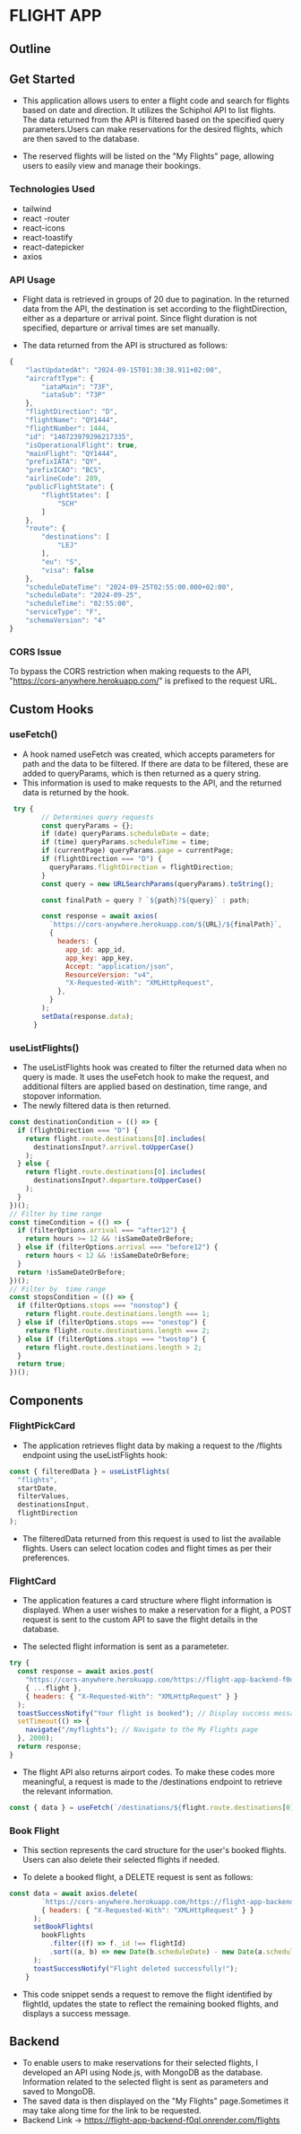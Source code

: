 # FLIGHT APP
## Outline
## Get Started

- This application allows users to enter a flight code and search for flights based on date and direction. It utilizes the Schiphol API to list flights. The data returned from the API is filtered based on the specified query parameters.Users can make reservations for the desired flights, which are then saved to the database. 

- The reserved flights will be listed on the "My Flights" page, allowing users to easily view and manage their bookings.

### Technologies Used

- tailwind
- react -router
- react-icons
- react-toastify
- react-datepicker
- axios

### API Usage

- Flight data is retrieved in groups of 20 due to pagination. In the returned data from the API, the destination is set according to the flightDirection, either as a departure or arrival point. Since flight duration is not specified, departure or arrival times are set manually.

- The data returned from the API is structured as follows:

```javascript
{
    "lastUpdatedAt": "2024-09-15T01:30:38.911+02:00",
    "aircraftType": {
        "iataMain": "73F",
        "iataSub": "73P"
    },
    "flightDirection": "D",
    "flightName": "QY1444",
    "flightNumber": 1444,
    "id": "140723979296217335",
    "isOperationalFlight": true,
    "mainFlight": "QY1444",
    "prefixIATA": "QY",
    "prefixICAO": "BCS",
    "airlineCode": 289,
    "publicFlightState": {
        "flightStates": [
            "SCH"
        ]
    },
    "route": {
        "destinations": [
            "LEJ"
        ],
        "eu": "S",
        "visa": false
    },
    "scheduleDateTime": "2024-09-25T02:55:00.000+02:00",
    "scheduleDate": "2024-09-25",
    "scheduleTime": "02:55:00",
    "serviceType": "F",
    "schemaVersion": "4"
}
```

### CORS Issue

To bypass the CORS restriction when making requests to the API, "https://cors-anywhere.herokuapp.com/" is prefixed to the request URL.

## Custom Hooks

### useFetch()

- A hook named useFetch was created, which accepts parameters for path and the data to be filtered. If there are data to be filtered, these are added to queryParams, which is then returned as a query string. 
- This information is used to make requests to the API, and the returned data is returned by the hook.

```javascript
 try {
        // Determines query requests
        const queryParams = {};
        if (date) queryParams.scheduleDate = date;
        if (time) queryParams.scheduleTime = time;
        if (currentPage) queryParams.page = currentPage;
        if (flightDirection === "D") {
          queryParams.flightDirection = flightDirection;
        }
        const query = new URLSearchParams(queryParams).toString();

        const finalPath = query ? `${path}?${query}` : path;

        const response = await axios(
          `https://cors-anywhere.herokuapp.com/${URL}/${finalPath}`,
          {
            headers: {
              app_id: app_id,
              app_key: app_key,
              Accept: "application/json",
              ResourceVersion: "v4",
              "X-Requested-With": "XMLHttpRequest",
            },
          }
        );
        setData(response.data);
      }
```

### useListFlights()

- The useListFlights hook was created to filter the returned data when no query is made. It uses the useFetch hook to make the request, and additional filters are applied based on destination, time range, and stopover information. 
- The newly filtered data is then returned.

```javascript
const destinationCondition = (() => {
  if (flightDirection === "D") {
    return flight.route.destinations[0].includes(
      destinationsInput?.arrival.toUpperCase()
    );
  } else {
    return flight.route.destinations[0].includes(
      destinationsInput?.departure.toUpperCase()
    );
  }
})();
// Filter by time range
const timeCondition = (() => {
  if (filterOptions.arrival === "after12") {
    return hours >= 12 && !isSameDateOrBefore;
  } else if (filterOptions.arrival === "before12") {
    return hours < 12 && !isSameDateOrBefore;
  }
  return !isSameDateOrBefore;
})();
// Filter by  time range
const stopsCondition = (() => {
  if (filterOptions.stops === "nonstop") {
    return flight.route.destinations.length === 1;
  } else if (filterOptions.stops === "onestop") {
    return flight.route.destinations.length === 2;
  } else if (filterOptions.stops === "twostop") {
    return flight.route.destinations.length > 2;
  }
  return true;
})();
```

## Components

### FlightPickCard

- The application retrieves flight data by making a request to the /flights endpoint using the useListFlights hook:

```javascript
const { filteredData } = useListFlights(
  "flights",
  startDate,
  filterValues,
  destinationsInput,
  flightDirection
);
```

- The filteredData returned from this request is used to list the available flights. Users can select location codes and flight times as per their preferences.

### FlightCard

- The application features a card structure where flight information is displayed. When a user wishes to make a reservation for a flight, a POST request is sent to the custom API to save the flight details in the database.

- The selected flight information is sent as a parameteter.
```javascript
try {
  const response = await axios.post(
    "https://cors-anywhere.herokuapp.com/https://flight-app-backend-f0ql.onrender.com/flights",
    { ...flight },
    { headers: { "X-Requested-With": "XMLHttpRequest" } }
  );
  toastSuccessNotify("Your flight is booked"); // Display success message if data posting is successful
  setTimeout(() => {
    navigate("/myflights"); // Navigate to the My Flights page
  }, 2000);
  return response;
}
```

- The flight API also returns airport codes. To make these codes more meaningful, a request is made to the /destinations endpoint to retrieve the relevant information.

```javascript
const { data } = useFetch(`/destinations/${flight.route.destinations[0]}`);
```

### Book Flight

- This section represents the card structure for the user's booked flights. Users can also delete their selected flights if needed.

- To delete a booked flight, a DELETE request is sent as follows:

```javascript
const data = await axios.delete(
        `https://cors-anywhere.herokuapp.com/https://flight-app-backend-f0ql.onrender.com/flights/${flightId}`,
        { headers: { "X-Requested-With": "XMLHttpRequest" } }
      );
      setBookFlights(
        bookFlights
          .filter((f) => f._id !== flightId)
          .sort((a, b) => new Date(b.scheduleDate) - new Date(a.scheduleDate))
      );
      toastSuccessNotify("Flight deleted successfully!");
    }
```

- This code snippet sends a request to remove the flight identified by flightId, updates the state to reflect the remaining booked flights, and displays a success message.

## Backend
- To enable users to make reservations for their selected flights, I developed an API using Node.js, with MongoDB as the database. Information related to the selected flight is sent as parameters and saved to MongoDB. 
- The saved data is then displayed on the "My Flights" page.Sometimes it may take along time for the link to be requested.
- Backend Link -> https://flight-app-backend-f0ql.onrender.com/flights
